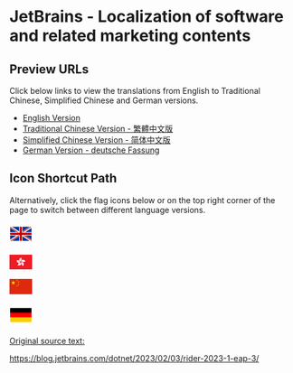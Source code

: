 # JetBrains - Localization of software and related marketing contents

## Preview URLs 
Click below links to view the translations from English to Traditional Chinese, Simplified Chinese and German versions. 

+ [English Version](https://htmlpreview.github.io/?https://github.com/wangyat15/JetBrains/blob/main/rider-2023-1-eap-3_en.html)
+ [Traditional Chinese Version - 繁體中文版](https://htmlpreview.github.io/?https://github.com/wangyat15/JetBrains/blob/main/rider-2023-1-eap-3_zh.html)
+ [Simplified Chinese Version - 简体中文版](https://htmlpreview.github.io/?https://github.com/wangyat15/JetBrains/blob/main/rider-2023-1-eap-3_cn.html)
+ [German Version - deutsche Fassung](https://htmlpreview.github.io/?https://github.com/wangyat15/JetBrains/blob/main/rider-2023-1-eap-3_de.html)

## Icon Shortcut Path 
Alternatively, click the flag icons below or on the top right corner of the page to switch between different language versions.  

[<img src="https://github.com/wangyat15/JetBrains/blob/main/flag-en.png" width="40"/>](https://htmlpreview.github.io/?https://github.com/wangyat15/JetBrains/blob/main/rider-2023-1-eap-3_en.html)   

[<img src="https://github.com/wangyat15/JetBrains/blob/main/flag-zh.png" width="40"/>](https://htmlpreview.github.io/?https://github.com/wangyat15/JetBrains/blob/main/rider-2023-1-eap-3_zh.html)                                                                                             

[<img src="https://github.com/wangyat15/JetBrains/blob/main/flag-cn.png" width="40"/>](https://htmlpreview.github.io/?https://github.com/wangyat15/JetBrains/blob/main/rider-2023-1-eap-3_cn.html)   

[<img src="https://github.com/wangyat15/JetBrains/blob/main/flag-de.png" width="40"/>](https://htmlpreview.github.io/?https://github.com/wangyat15/JetBrains/blob/main/rider-2023-1-eap-3_de.html)   

[Original source text:](https://blog.jetbrains.com/dotnet/2023/02/03/rider-2023-1-eap-3/)

https://blog.jetbrains.com/dotnet/2023/02/03/rider-2023-1-eap-3/

